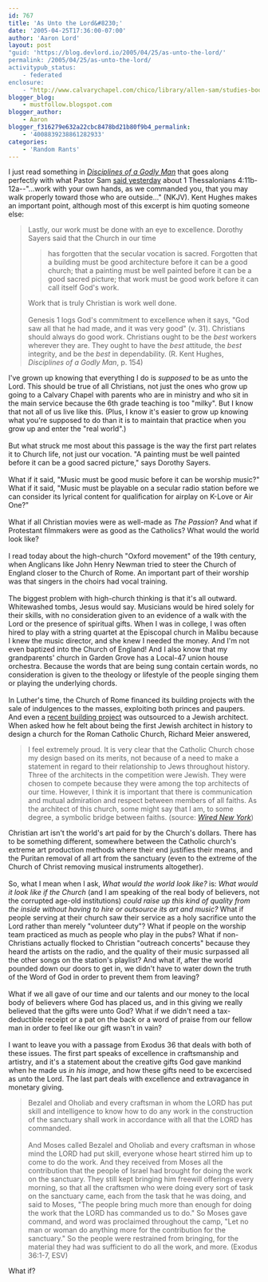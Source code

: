 ```yaml
---
id: 767
title: 'As Unto the Lord&#8230;'
date: '2005-04-25T17:36:00-07:00'
author: 'Aaron Lord'
layout: post
"guid: 'https://blog.devlord.io/2005/04/25/as-unto-the-lord/'
permalink: /2005/04/25/as-unto-the-lord/
activitypub_status:
    - federated
enclosure:
    - "http://www.calvarychapel.com/chico/library/allen-sam/studies-books/52-1th-2005/52-1th-004-001.wma\n0\naudio/wma\n"
blogger_blog:
    - mustfollow.blogspot.com
blogger_author:
    - Aaron
blogger_f316279e632a22cbc8478bd21b80f9b4_permalink:
    - '4008839238861282933'
categories:
    - 'Random Rants'
---
```


I just read something in <a href="http://www.amazon.com/exec/obidos/ASIN/1581342861/lbmusic"><i>Disciplines of a Godly Man</i></a> that goes along perfectly with what Pastor Sam <a href="http://www.calvarychapel.com/chico/library/allen-sam/studies-books/52-1th-2005/52-1th-004-001.wma">said yesterday</a> about 1 Thessalonians 4:11b-12a--"...work with your own hands, as we commanded you, that you may walk properly toward those who are outside..." (NKJV).  Kent Hughes makes an important point, although most of this excerpt is him quoting someone else:<br /><blockquote>Lastly, our work must be done with an eye to excellence.  Dorothy Sayers said that the Church in our time <br /><blockquote>has forgotten that the secular vocation is sacred.  Forgotten that a building must be good architecture before it can be a good church; that a painting must be well painted before it can be a good sacred picture; that work must be good work before it can call itself God's work.</blockquote>Work that is truly Christian is work well done.<br /><br />Genesis 1 logs God's commitment to excellence when it says, "God saw all that he had made, and it was very good" (v. 31).  Christians should always do good work.  Christians ought to be the <i>best</i> workers wherever they are.  They ought to have the <i>best</i> attitude, the <i>best</i> integrity, and be the <i>best</i> in dependability. (R. Kent Hughes, <i>Disciplines of a Godly Man</i>, p. 154)</blockquote>I've grown up knowing that everything I do is <i>supposed</i> to be as unto the Lord.  This should be true of all Christians, not just the ones who grow up going to a Calvary Chapel with parents who are in ministry and who sit in the main service because the 6th grade teaching is too "milky".  But I know that not all of us live like this.  (Plus, I know it's easier to grow up knowing what you're supposed to do than it is to maintain that practice when you grow up and enter the "real world".)<br /><br />But what struck me most about this passage is the way the first part relates it to Church life, not just our vocation.  "A painting must be well painted before it can be a good sacred picture," says Dorothy Sayers.<br /><br />What if it said, "Music must be good music before it can be worship music?"  What if it said, "Music must be playable on a secular radio station before we can consider its lyrical content for qualification  for airplay on K-Love or Air One?"<br /><br />What if all Christian movies were as well-made as <i>The Passion</i>?  And what if Protestant filmmakers were as good as the Catholics?  What would the world look like?<br /><br />I read today about the high-church "Oxford movement" of the 19th century, when Anglicans like John Henry Newman tried to steer the Church of England closer to the Church of Rome.  An important part of their worship was that singers in the choirs had vocal training.<br /><br />The biggest problem with high-church thinking is that it's all outward.  Whitewashed tombs, Jesus would say.  Musicians would be hired solely for their skills, with no consideration given to an evidence of a walk with the Lord or the presence of spiritual gifts.  When I was in college, I was often hired to play with a string quartet at the Episcopal church in Malibu because I knew the music director, and she knew I needed the money.  And I'm not even baptized into the Church of England!  And I also know that my grandparents' church in Garden Grove has a Local-47 union house orchestra.  Because the words that are being sung contain certain words, no consideration is given to the theology or lifestyle of the people singing them or playing the underlying chords.<br /><br />In Luther's time, the Church of Rome financed its building projects with the sale of indulgences to the masses, exploiting both princes and paupers.  And even a <a href="http://www.chiesa.espressonline.it/dettaglio.jsp?id=7023&amp;eng=y">recent building project</a> was outsourced to a Jewish architect.  When asked how he felt about being the first Jewish architect in history to design a church for the Roman Catholic Church, Richard Meier answered,<br /><blockquote>I feel extremely proud. It is very clear that the Catholic Church chose my design based on its merits, not because of a need to make a statement in regard to their relationship to Jews throughout history. Three of the architects in the competition were Jewish. They were chosen to compete because they were among the top architects of our time. However, I think it is important that there is communication and mutual admiration and respect between members of all faiths. As the architect of this church, some might say that I am, to some degree, a symbolic bridge between faiths. (source: <a href="http://www.wirednewyork.com/forum/archive/index.php?t-4168.html"><i>Wired New York</i></a>)</blockquote>Christian art isn't the world's art paid for by the Church's dollars.  There has to be something different, somewhere between the Catholic church's extreme art production methods where their end justifies their means, and the Puritan removal of all art from the sanctuary (even to the extreme of the Church of Christ removing musical instruments altogether).<br /><br />So, what I mean when I ask, <i>What would the world look like?</i> is: <i>What would it look like if the Church</i> (and I am speaking of the real body of believers, not the corrupted age-old institutions) <i>could raise up this kind of quality from the inside without having to hire or outsource its art and music?</i>  What if people serving at their church saw their service as a holy sacrifice unto the Lord rather than merely "volunteer duty"?  What if people on the worship team practiced as much as people who play in the pubs?  What if non-Christians actually flocked to Christian "outreach concerts" because they heard the artists on the radio, and the quality of their music surpassed all the other songs on the station's playlist?  And what if, after the world pounded down our doors to get in, we didn't have to water down the truth of the Word of God in order to prevent them from leaving?<br /><br />What if we all gave of our time and our talents and our money to the local body of believers where God has placed us, and in this giving we really believed that the gifts were unto God?  What if we didn't need a tax-deductible receipt or a pat on the back or a word of praise from our fellow man in order to feel like our gift wasn't in vain?<br /><br />I want to leave you with a passage from Exodus 36 that deals with both of these issues.  The first part speaks of excellence in craftsmanship and artistry, and it's a statement about the creative gifts God gave mankind when he made us <i>in his image</i>, and how these gifts need to be excercised as unto the Lord.  The last part deals with excellence and extravagance in monetary giving.<br /><blockquote>Bezalel and Oholiab and every craftsman in whom the LORD has put skill and intelligence to know how to do any work in the construction of the sanctuary shall work in accordance with all that the LORD has commanded.<br /><br />And Moses called Bezalel and Oholiab and every craftsman in whose mind the LORD had put skill, everyone whose heart stirred him up to come to do the work. And they received from Moses all the contribution that the people of Israel had brought for doing the work on the sanctuary. They still kept bringing him freewill offerings every morning, so that all the craftsmen who were doing every sort of task on the sanctuary came, each from the task that he was doing, and said to Moses, "The people bring much more than enough for doing the work that the LORD has commanded us to do." So Moses gave command, and word was proclaimed throughout the camp, "Let no man or woman do anything more for the contribution for the sanctuary." So the people were restrained from bringing, for the material they had was sufficient to do all the work, and more. (Exodus 36:1-7, ESV)</blockquote>What if?<div class="blogger-post-footer"></div>